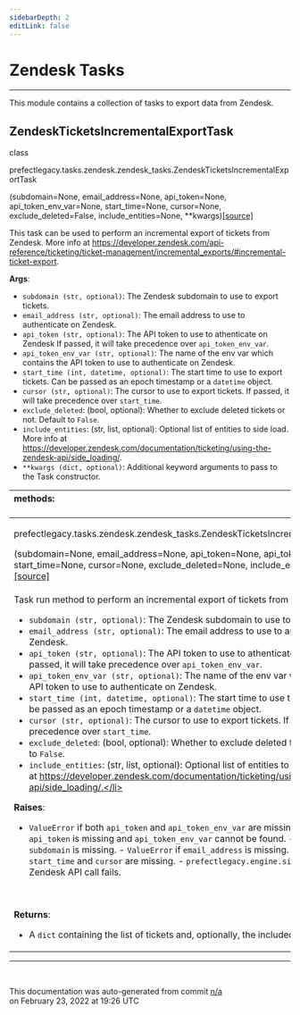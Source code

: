 ```yaml
---
sidebarDepth: 2
editLink: false
---
```

# Zendesk Tasks
---
This module contains a collection of tasks to export data from Zendesk.
 ## ZendeskTicketsIncrementalExportTask
 <div class='class-sig' id='prefect-tasks-zendesk-zendesk-tasks-zendeskticketsincrementalexporttask'><p class="prefect-sig">class </p><p class="prefect-class">prefectlegacy.tasks.zendesk.zendesk_tasks.ZendeskTicketsIncrementalExportTask</p>(subdomain=None, email_address=None, api_token=None, api_token_env_var=None, start_time=None, cursor=None, exclude_deleted=False, include_entities=None, **kwargs)<span class="source"><a href="https://github.com/PrefectHQ/prefect/blob/master/src/prefectlegacy/tasks/zendesk/zendesk_tasks.py#L14">[source]</a></span></div>

This task can be used to perform an incremental export of tickets from Zendesk. More info at https://developer.zendesk.com/api-reference/ticketing/ticket-management/incremental_exports/#incremental-ticket-export.

**Args**:     <ul class="args"><li class="args">`subdomain (str, optional)`: The Zendesk subdomain to use to export tickets.     </li><li class="args">`email_address (str, optional)`: The email address to use to authenticate on Zendesk.     </li><li class="args">`api_token (str, optional)`: The API token to use to athenticate on Zendesk         If passed, it will take precedence over `api_token_env_var`.     </li><li class="args">`api_token_env_var (str, optional)`: The name of the env var which contains the         API token to use to authenticate on Zendesk.     </li><li class="args">`start_time (int, datetime, optional)`: The start time to use to export tickets.         Can be passed as an epoch timestamp or a `datetime` object.     </li><li class="args">`cursor (str, optional)`: The cursor to use to export tickets.         If passed, it will take precedence over `start_time`.     </li><li class="args">`exclude_deleted`: (bool, optional): Whether to exclude deleted tickets or not.         Default to `False`.     </li><li class="args">`include_entities`: (str, list, optional): Optional list of entities to side load.       More info at       https://developer.zendesk.com/documentation/ticketing/using-the-zendesk-api/side_loading/.     </li><li class="args">`**kwargs (dict, optional)`: Additional keyword arguments to pass to the         Task constructor.</li></ul>

|methods: &nbsp;&nbsp;&nbsp;&nbsp;&nbsp;&nbsp;&nbsp;&nbsp;&nbsp;&nbsp;&nbsp;&nbsp;&nbsp;&nbsp;&nbsp;&nbsp;&nbsp;&nbsp;&nbsp;&nbsp;&nbsp;&nbsp;&nbsp;&nbsp;&nbsp;&nbsp;&nbsp;&nbsp;&nbsp;&nbsp;&nbsp;&nbsp;&nbsp;&nbsp;&nbsp;&nbsp;&nbsp;&nbsp;&nbsp;&nbsp;&nbsp;&nbsp;&nbsp;&nbsp;&nbsp;&nbsp;&nbsp;&nbsp;&nbsp;&nbsp;&nbsp;&nbsp;&nbsp;&nbsp;&nbsp;&nbsp;&nbsp;&nbsp;&nbsp;&nbsp;&nbsp;&nbsp;&nbsp;&nbsp;&nbsp;&nbsp;&nbsp;&nbsp;&nbsp;&nbsp;&nbsp;&nbsp;&nbsp;&nbsp;&nbsp;&nbsp;&nbsp;&nbsp;&nbsp;&nbsp;&nbsp;&nbsp;&nbsp;&nbsp;&nbsp;&nbsp;&nbsp;&nbsp;&nbsp;&nbsp;&nbsp;&nbsp;&nbsp;&nbsp;&nbsp;&nbsp;&nbsp;&nbsp;&nbsp;&nbsp;&nbsp;&nbsp;&nbsp;&nbsp;&nbsp;&nbsp;&nbsp;&nbsp;&nbsp;&nbsp;&nbsp;&nbsp;&nbsp;&nbsp;&nbsp;&nbsp;&nbsp;&nbsp;&nbsp;&nbsp;&nbsp;&nbsp;&nbsp;&nbsp;&nbsp;&nbsp;&nbsp;&nbsp;&nbsp;&nbsp;&nbsp;&nbsp;&nbsp;&nbsp;&nbsp;&nbsp;&nbsp;&nbsp;&nbsp;&nbsp;&nbsp;&nbsp;&nbsp;&nbsp;&nbsp;&nbsp;&nbsp;&nbsp;&nbsp;&nbsp;|
|:----|
 | <div class='method-sig' id='prefect-tasks-zendesk-zendesk-tasks-zendeskticketsincrementalexporttask-run'><p class="prefect-class">prefectlegacy.tasks.zendesk.zendesk_tasks.ZendeskTicketsIncrementalExportTask.run</p>(subdomain=None, email_address=None, api_token=None, api_token_env_var=None, start_time=None, cursor=None, exclude_deleted=None, include_entities=None)<span class="source"><a href="https://github.com/PrefectHQ/prefect/blob/master/src/prefectlegacy/tasks/zendesk/zendesk_tasks.py#L64">[source]</a></span></div>
<p class="methods">Task run method to perform an incremental export of tickets from Zendesk. **Args**:     <ul class="args"><li class="args">`subdomain (str, optional)`: The Zendesk subdomain to use to export tickets.     </li><li class="args">`email_address (str, optional)`: The email address to use to authenticate on Zendesk.     </li><li class="args">`api_token (str, optional)`: The API token to use to athenticate on Zendesk         If passed, it will take precedence over `api_token_env_var`.     </li><li class="args">`api_token_env_var (str, optional)`: The name of the env var which contains the         API token to use to authenticate on Zendesk.     </li><li class="args">`start_time (int, datetime, optional)`: The start time to use to export tickets.         Can be passed as an epoch timestamp or a `datetime` object.     </li><li class="args">`cursor (str, optional)`: The cursor to use to export tickets.         If passed, it will take precedence over `start_time`.     </li><li class="args">`exclude_deleted`: (bool, optional): Whether to exclude deleted tickets or not.         Default to `False`.     </li><li class="args">`include_entities`: (str, list, optional): Optional list of entities to side load.         More info at         https://developer.zendesk.com/documentation/ticketing/using-the-zendesk-api/side_loading/.</li></ul> **Raises**:     <ul class="args"><li class="args">`ValueError` if both `api_token` and `api_token_env_var` are missing.     - `ValueError` if `api_token` is missing and `api_token_env_var` cannot be found.     - `ValueError` if `subdomain` is missing.     - `ValueError` if `email_address` is missing.     - `ValueError` if both `start_time` and `cursor` are missing.     - `prefectlegacy.engine.signals.FAIL` if the Zendesk API call fails.</li></ul><br><br>**Returns**:     <ul class="args"><li class="args">A `dict` containing the list of tickets and, optionally, the included       entities.</li></ul></p>|

---
<br>


<p class="auto-gen">This documentation was auto-generated from commit <a href='https://github.com/PrefectHQ/prefect/commit/n/a'>n/a</a> </br>on February 23, 2022 at 19:26 UTC</p>